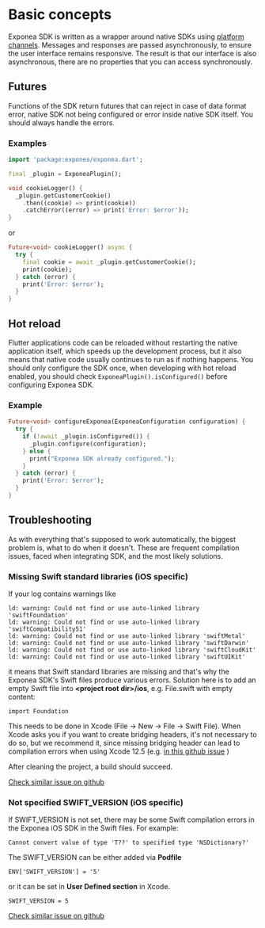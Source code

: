 # Basic concepts
Exponea SDK is written as a wrapper around native SDKs using [platform channels](https://flutter.dev/docs/development/platform-integration/platform-channels#architecture). Messages and responses are passed asynchronously, to ensure the user interface remains responsive. The result is that our interface is also asynchronous, there are no properties that you can access synchronously.

## Futures
Functions of the SDK return futures that can reject in case of data format error, native SDK not being configured or error inside native SDK itself. You should always handle the errors.

### Examples
```dart
import 'package:exponea/exponea.dart';

final _plugin = ExponeaPlugin();

void cookieLogger() {
  _plugin.getCustomerCookie()
    .then((cookie) => print(cookie))
    .catchError((error) => print('Error: $error'));
}
```
or
```dart
Future<void> cookieLogger() async {
  try {
    final cookie = await _plugin.getCustomerCookie();
    print(cookie);
  } catch (error) {
    print('Error: $error');
  }
}
```

## Hot reload
Flutter applications code can be reloaded without restarting the native application itself, which speeds up the development process, but it also means that native code usually continues to run as if nothing happens. You should only configure the SDK once, when developing with hot reload enabled, you should check `ExponeaPlugin().isConfigured()` before configuring Exponea SDK.

### Example
```dart
Future<void> configureExponea(ExponeaConfiguration configuration) {
  try {
    if (!await _plugin.isConfigured()) {
      _plugin.configure(configuration);
    } else {
      print("Exponea SDK already configured.");
    }
  } catch (error) {
    print('Error: $error');
  }
}
```

## Troubleshooting
As with everything that's supposed to work automatically, the biggest problem is, what to do when it doesn't.
These are frequent compilation issues, faced when integrating SDK, and the most likely solutions.

### Missing Swift standard libraries (iOS specific)
If your log contains warnings like

``` 
ld: warning: Could not find or use auto-linked library 'swiftFoundation'
ld: warning: Could not find or use auto-linked library 'swiftCompatibility51'
ld: warning: Could not find or use auto-linked library 'swiftMetal'
ld: warning: Could not find or use auto-linked library 'swiftDarwin'
ld: warning: Could not find or use auto-linked library 'swiftCloudKit'
ld: warning: Could not find or use auto-linked library 'swiftUIKit'
```

it means that Swift standard libraries are missing and that's why the Exponea SDK's Swift files produce various errors.
Solution here is to add an empty Swift file into **\<project root dir\>/ios**, e.g. File.swift with empty content:

`import Foundation`

This needs to be done in Xcode (File -> New -> File -> Swift File). 
When Xcode asks you if you want to create bridging headers, it's not necessary to do so, but we recommend it,
since missing bridging header can lead to compilation errors when using Xcode 12.5 (e.g. [in this github issue](https://github.com/exponea/exponea-react-native-sdk/issues/19) )

After cleaning the project, a build should succeed.

[Check similar issue on github](https://github.com/exponea/exponea-react-native-sdk/issues/12)

###  Not specified SWIFT_VERSION (iOS specific)
If SWIFT_VERSION is not set, there may be some Swift compilation errors in the Exponea iOS SDK in the Swift files.
For example:

`Cannot convert value of type 'T??' to specified type 'NSDictionary?'`

The SWIFT_VERSION can be either added via **Podfile**

`ENV['SWIFT_VERSION'] = '5'`

or it can be set in **User Defined section** in Xcode.

`SWIFT_VERSION = 5`

[Check similar issue on github](https://github.com/exponea/exponea-react-native-sdk/issues/12)
